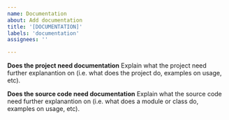 ```yaml
---
name: Documentation
about: Add documentation
title: '[DOCUMENTATION]'
labels: 'documentation'
assignees: ''

---
```


**Does the project need documentation**
Explain what the project need further explanantion on (i.e. what does the project do, examples on usage, etc).

**Does the source code need documentation**
Explain what the source code need further explanantion on (i.e. what does a module or class do, examples on usage, etc).
